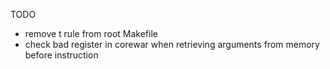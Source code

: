 TODO
* remove t rule from root Makefile
* check bad register in corewar when retrieving arguments from memory before instruction
